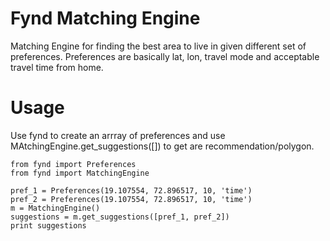 # Fynd Matching Engine
Matching Engine for finding the best area to live in given different set of preferences.
Preferences are basically lat, lon, travel mode and acceptable travel time from home.

# Usage 

Use fynd to create an arrray of preferences and use MAtchingEngine.get_suggestions([]) 
to get are recommendation/polygon.

```
from fynd import Preferences
from fynd import MatchingEngine

pref_1 = Preferences(19.107554, 72.896517, 10, 'time')
pref_2 = Preferences(19.107554, 72.896517, 10, 'time')
m = MatchingEngine()
suggestions = m.get_suggestions([pref_1, pref_2])
print suggestions
```
